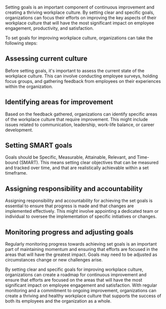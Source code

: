 
Setting goals is an important component of continuous improvement and creating a thriving workplace culture. By setting clear and specific goals, organizations can focus their efforts on improving the key aspects of their workplace culture that will have the most significant impact on employee engagement, productivity, and satisfaction.

To set goals for improving workplace culture, organizations can take the following steps:

## Assessing current culture

Before setting goals, it's important to assess the current state of the workplace culture. This can involve conducting employee surveys, holding focus groups, and gathering feedback from employees on their experiences within the organization.

## Identifying areas for improvement

Based on the feedback gathered, organizations can identify specific areas of the workplace culture that require improvement. This might include issues related to communication, leadership, work-life balance, or career development.

## Setting SMART goals

Goals should be Specific, Measurable, Attainable, Relevant, and Time-bound (SMART). This means setting clear objectives that can be measured and tracked over time, and that are realistically achievable within a set timeframe.

## Assigning responsibility and accountability

Assigning responsibility and accountability for achieving the set goals is essential to ensure that progress is made and that changes are implemented effectively. This might involve appointing a dedicated team or individual to oversee the implementation of specific initiatives or changes.

## Monitoring progress and adjusting goals

Regularly monitoring progress towards achieving set goals is an important part of maintaining momentum and ensuring that efforts are focused in the areas that will have the greatest impact. Goals may need to be adjusted as circumstances change or new challenges arise.

By setting clear and specific goals for improving workplace culture, organizations can create a roadmap for continuous improvement and ensure that efforts are focused on the areas that will have the most significant impact on employee engagement and satisfaction. With regular monitoring and a commitment to ongoing improvement, organizations can create a thriving and healthy workplace culture that supports the success of both its employees and the organization as a whole.
